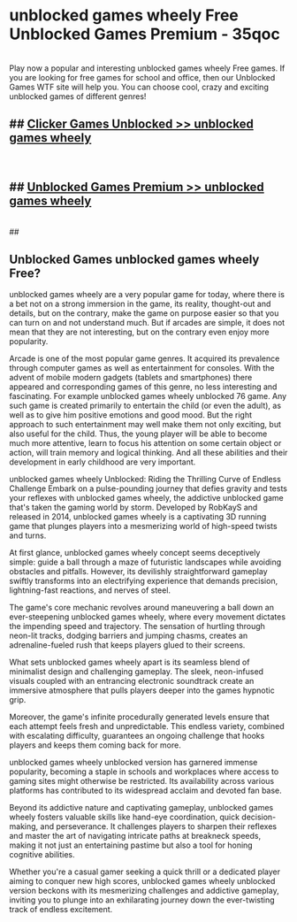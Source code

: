 # unblocked games wheely Free Unblocked Games Premium - 35qoc <br>
<br>
Play now a popular and interesting unblocked games wheely Free games. If you are looking for free games for school and office, then our Unblocked Games WTF site will help you. You can choose cool, crazy and exciting unblocked games of different genres!


## ##  [Clicker Games Unblocked >> unblocked games wheely](http://freeplayer.one?title=unblocked_games_wheely&ref=M1)
  <br>

##  ## [Unblocked Games Premium >> unblocked games wheely](http://freeplayer.one?title=unblocked_games_wheely&ref=M1)
  <br>
  ##



## Unblocked Games unblocked games wheely Free?

unblocked games wheely are a very popular game for today, where there is a bet not on a strong immersion in the game, its reality, thought-out and details, but on the contrary, make the game on purpose easier so that you can turn on and not understand much. But if arcades are simple, it does not mean that they are not interesting, but on the contrary even enjoy more popularity.

Arcade is one of the most popular game genres. It acquired its prevalence through computer games as well as entertainment for consoles. With the advent of mobile modern gadgets (tablets and smartphones) there appeared and corresponding games of this genre, no less interesting and fascinating. For example unblocked games wheely unblocked 76 game. Any such game is created primarily to entertain the child (or even the adult), as well as to give him positive emotions and good mood. But the right approach to such entertainment may well make them not only exciting, but also useful for the child. Thus, the young player will be able to become much more attentive, learn to focus his attention on some certain object or action, will train memory and logical thinking. And all these abilities and their development in early childhood are very important.

unblocked games wheely Unblocked: Riding the Thrilling Curve of Endless Challenge
Embark on a pulse-pounding journey that defies gravity and tests your reflexes with unblocked games wheely, the addictive unblocked game that's taken the gaming world by storm. Developed by RobKayS and released in 2014, unblocked games wheely is a captivating 3D running game that plunges players into a mesmerizing world of high-speed twists and turns.

At first glance, unblocked games wheely concept seems deceptively simple: guide a ball through a maze of futuristic landscapes while avoiding obstacles and pitfalls. However, its devilishly straightforward gameplay swiftly transforms into an electrifying experience that demands precision, lightning-fast reactions, and nerves of steel.

The game's core mechanic revolves around maneuvering a ball down an ever-steepening unblocked games wheely, where every movement dictates the impending speed and trajectory. The sensation of hurtling through neon-lit tracks, dodging barriers and jumping chasms, creates an adrenaline-fueled rush that keeps players glued to their screens.

What sets unblocked games wheely apart is its seamless blend of minimalist design and challenging gameplay. The sleek, neon-infused visuals coupled with an entrancing electronic soundtrack create an immersive atmosphere that pulls players deeper into the games hypnotic grip.

Moreover, the game's infinite procedurally generated levels ensure that each attempt feels fresh and unpredictable. This endless variety, combined with escalating difficulty, guarantees an ongoing challenge that hooks players and keeps them coming back for more.

unblocked games wheely unblocked version has garnered immense popularity, becoming a staple in schools and workplaces where access to gaming sites might otherwise be restricted. Its availability across various platforms has contributed to its widespread acclaim and devoted fan base.

Beyond its addictive nature and captivating gameplay, unblocked games wheely fosters valuable skills like hand-eye coordination, quick decision-making, and perseverance. It challenges players to sharpen their reflexes and master the art of navigating intricate paths at breakneck speeds, making it not just an entertaining pastime but also a tool for honing cognitive abilities.

Whether you're a casual gamer seeking a quick thrill or a dedicated player aiming to conquer new high scores, unblocked games wheely unblocked version beckons with its mesmerizing challenges and addictive gameplay, inviting you to plunge into an exhilarating journey down the ever-twisting track of endless excitement.